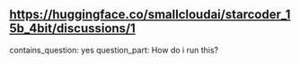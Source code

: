 ## https://huggingface.co/smallcloudai/starcoder_15b_4bit/discussions/1

contains_question: yes
question_part: How do i run this?